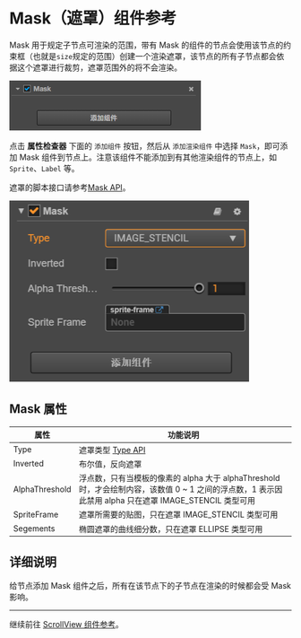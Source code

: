 # Mask（遮罩）组件参考

Mask 用于规定子节点可渲染的范围，带有 Mask 的组件的节点会使用该节点的约束框（也就是`size`规定的范围）创建一个渲染遮罩，该节点的所有子节点都会依据这个遮罩进行裁剪，遮罩范围外的将不会渲染。

![add-mask](./mask/add-mask.png)

点击 **属性检查器** 下面的 `添加组件` 按钮，然后从 `添加渲染组件` 中选择 `Mask`，即可添加 Mask 组件到节点上。注意该组件不能添加到有其他渲染组件的节点上，如 `Sprite`、`Label` 等。

遮罩的脚本接口请参考[Mask API](../api/classes/Mask.html)。

![mask.png](./mask/mask.png)

## Mask 属性

| 属性  |   功能说明           |
| -------------- | ----------- |
| Type           | 遮罩类型 [Type API](../api/enums/Mask.Type.html)
| Inverted       | 布尔值，反向遮罩
| AlphaThreshold | 浮点数，只有当模板的像素的 alpha 大于 alphaThreshold 时，才会绘制内容，该数值 0 ~ 1 之间的浮点数，1 表示因此禁用 alpha 只在遮罩 IMAGE_STENCIL 类型可用
| SpriteFrame    | 遮罩所需要的贴图，只在遮罩 IMAGE_STENCIL 类型可用
| Segements      | 椭圆遮罩的曲线细分数，只在遮罩 ELLIPSE 类型可用

## 详细说明

给节点添加 Mask 组件之后，所有在该节点下的子节点在渲染的时候都会受 Mask 影响。

---

继续前往 [ScrollView 组件参考](scrollview.md)。
